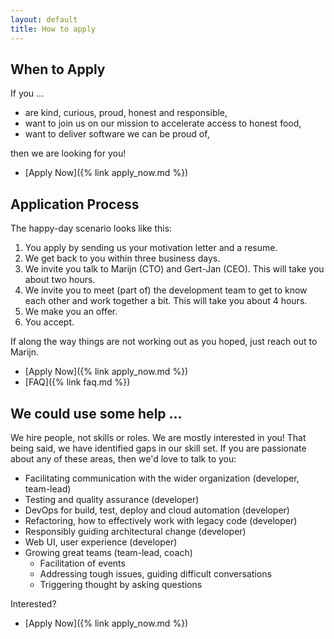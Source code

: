 ```yaml
---
layout: default
title: How to apply
---
```


## When to Apply

If you ...

 * are kind, curious, proud, honest and responsible,
 * want to join us on our mission to accelerate access to honest food,
 * want to deliver software we can be proud of,

then we are looking for you!

 * [Apply Now]({% link apply_now.md %})

## Application Process

The happy-day scenario looks like this: 

 1. You apply by sending us your motivation letter and a resume.
 1. We get back to you within three business days.
 1. We invite you talk to Marijn (CTO) and Gert-Jan (CEO). 
    This will take you about two hours.
 1. We invite you to meet (part of) the development team to get to know each other and work together a bit.
    This will take you about 4 hours.
 1. We make you an offer.
 1. You accept.

If along the way things are not working out as you hoped, just reach out to Marijn.

 * [Apply Now]({% link apply_now.md %})
 * [FAQ]({% link faq.md %})
 
## We could use some help ...

We hire people, not skills or roles.
We are mostly interested in you!
That being said, we have identified
gaps in our skill set.
If you are passionate about any of these areas,
then we'd love to talk to you: 

 * Facilitating communication with the wider organization (developer, team-lead)
 * Testing and quality assurance (developer)
 * DevOps for build, test, deploy and cloud automation (developer)
 * Refactoring, how to effectively work with legacy code (developer)
 * Responsibly guiding architectural change (developer)
 * Web UI, user experience (developer)
 * Growing great teams (team-lead, coach)
    * Facilitation of events
    * Addressing tough issues, guiding difficult conversations
    * Triggering thought by asking questions

Interested?

 * [Apply Now]({% link apply_now.md %})
